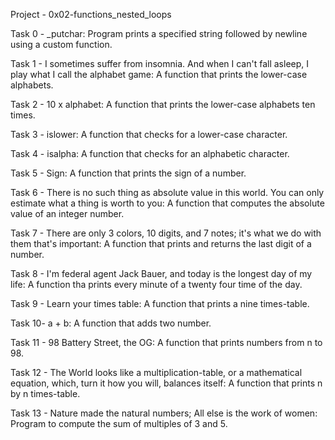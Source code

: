 Project - 0x02-functions_nested_loops

Task 0 - _putchar: Program prints a specified string followed by newline using a custom function.

Task 1 - I sometimes suffer from insomnia. And when I can't fall asleep, I play what I call the alphabet game: A function that prints the lower-case alphabets.

Task 2 - 10 x alphabet: A function that prints the lower-case alphabets ten times.

Task 3 - islower: A function that checks for a lower-case character.

Task 4 - isalpha: A function that checks for an alphabetic character.

Task 5 - Sign: A function that prints the sign of a number.

Task 6 - There is no such thing as absolute value in this world. You can only estimate what a thing is worth to you: A function that computes the absolute value of an integer number.

Task 7 - There are only 3 colors, 10 digits, and 7 notes; it's what we do with them that's important: A function that prints and returns the last digit of a number.

Task 8 - I'm federal agent Jack Bauer, and today is the longest day of my life: A function tha prints every minute of a twenty four time of  the day.

Task 9 - Learn your times table: A function that prints a nine times-table.

Task 10- a + b: A function that adds two number.

Task 11 - 98 Battery Street, the OG: A function that prints numbers from n to 98.

Task 12 - The World looks like a multiplication-table, or a mathematical equation, which, turn it how you will, balances itself: A function that prints n by n times-table.

Task 13 - Nature made the natural numbers; All else is the work of women: Program to compute the sum of multiples of 3 and 5.

